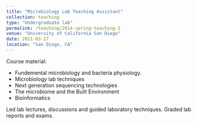 ```yaml
---
title: "Microbiology Lab Teaching Assistant"
collection: teaching
type: "Undergraduate lab"
permalink: /teaching/2014-spring-teaching-1
venue: "University of California San Diego"
date: 2021-03-27
location: "San Diego, CA"
---
```

Course material:
- Fundemental microbiology and bacteria physiology.
- Microbiology lab techniques
- Next generation sequencing technologies
- The microbiome and the Built Environment
- Bioinformatics

Led lab lectures, discussions and guided laboratory techniques. Graded lab reports and exams.


